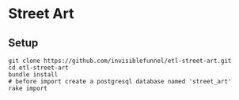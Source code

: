 # Street Art

## Setup

```console
git clone https://github.com/invisiblefunnel/etl-street-art.git
cd etl-street-art
bundle install
# before import create a postgresql database named 'street_art'
rake import
